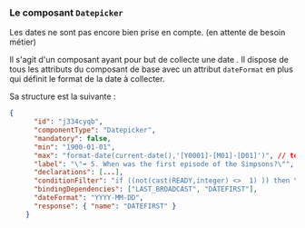 ### Le composant `Datepicker`

Les dates ne sont pas encore bien prise en compte. (en attente de besoin métier)

Il s'agit d'un composant ayant pour but de collecte une date .
Il dispose de tous les attributs du composant de base avec un attribut `dateFormat` en plus qui définit le format de la date à collecter.

Sa structure est la suivante :

```json
{
      "id": "j334cyqb",
      "componentType": "Datepicker",
      "mandatory": false,
      "min": "1900-01-01",
      "max": "format-date(current-date(),'[Y0001]-[M01]-[D01]')", // temporaire (xpath)
      "label": "\"➡ 5. When was the first episode of the Simpsons?\"",
      "declarations": [...],
      "conditionFilter": "if ((not(cast(READY,integer) <>  1) )) then \"normal\" else \"hidden\"",
      "bindingDependencies": ["LAST_BROADCAST", "DATEFIRST"],
      "dateFormat": "YYYY-MM-DD",
      "response": { "name": "DATEFIRST" }
    }
```
